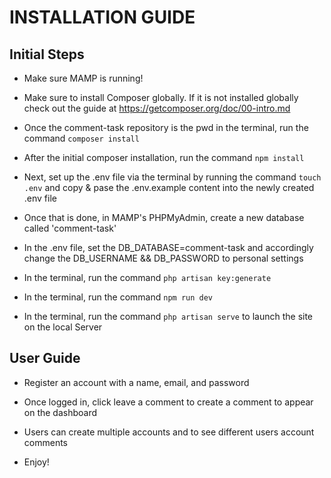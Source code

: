 # INSTALLATION GUIDE

## Initial Steps
* Make sure MAMP is running!

* Make sure to install Composer globally. If it is not installed globally check out the guide at https://getcomposer.org/doc/00-intro.md
* Once the comment-task repository is the pwd in the terminal, run the command `composer install` 

* After the initial composer installation, run the command `npm install`

* Next, set up the .env file via the terminal by running the command `touch .env` and copy & pase the .env.example content into the newly created .env file

* Once that is done, in MAMP's PHPMyAdmin, create a new database called 'comment-task'

* In the .env file, set the DB_DATABASE=comment-task and accordingly change the DB_USERNAME && DB_PASSWORD to personal settings

* In the terminal, run the command `php artisan key:generate`

* In the terminal, run the command `npm run dev`

* In the terminal, run the command `php artisan serve` to launch the site on the local Server

## User Guide
* Register an account with a name, email, and password

* Once logged in, click leave a comment to create a comment to appear on the dashboard

* Users can create multiple accounts and to see different users account comments

* Enjoy!